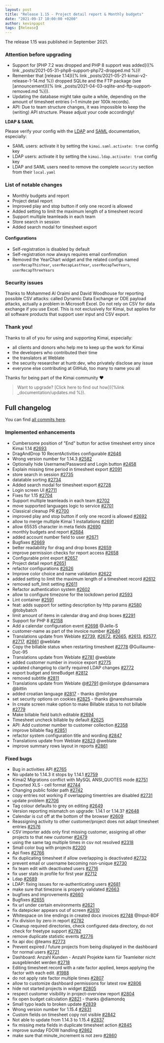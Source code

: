 ```yaml
---
layout: post
title: "Release 1.15 - Project detail report & Monthly budgets"
date: "2021-09-17 10:00:00 +0200"
author: kevinpapst
tags: [Release]
---
```


The release 1.15 was published in September 2021. 

### Attention before upgrading 

- Support for [PHP 7.2 was dropped and PHP 8 support was added]({% link _posts/2021-05-31-php8-support-php72-dropped.md %})!
- Remember that [release 1.14]({% link _posts/2021-05-21-kimai-v2-release-1-14.md %}) dropped SQLite and the FTP package (see [announcement]({% link _posts/2021-04-03-sqlite-and-ftp-support-removed.md %})).
- Updating the database might take quite a while, depending on the amount of timesheet entries (~1 minute per 100k records).
- API: Due to team structure changes, it was impossible to keep the (writing) API structure. Please adjust your code accordingly!

**LDAP & SAML**

Please verify your config with the [LDAP](https://www.kimai.org/documentation/ldap.html) and [SAML](https://www.kimai.org/documentation/saml.html) documentation, especially:

- SAML users: activate it by setting the `kimai.saml.activate: true` config key
- LDAP users: activate it by setting the `kimai.ldap.activate: true` config key
- LDAP and SAML users need to remove the complete `security` section from their `local.yaml`

### List of notable changes

- Monthly budgets and report
- Project detail report
- Improved play and stop button if only one record is allowed
- Added setting to limit the maximum length of a timesheet record
- Support multiple teamleads in each team
- Store search in session
- Added search modal for timesheet export

#### Configurations

- Self-registration is disabled by default
- Self-registration now always requires email confirmation
- Removed the YearChart widget and the related configs named `userRecapThisYear`, `userRecapLastYear`, `userRecapTwoYears`, `userRecapThreeYears`

### Security issues

Thanks to Mohammed Al Oraimi and David Woodhouse for reporting possible CSV attacks: called Dynamic Data Exchange or DDE payload attacks, actually a problem in Microsoft Excel. Do not rely on CSV for data exchange if you use Excel. This is not exclusively for Kimai, but applies for all software products that support user input and CSV export.

### Thank you!

Thanks to all of you for using and supporting Kimai, especially:
- all clients and donors who help me to keep up the work for Kimai
- the developers who contributed their time
- the translators at Weblate
- the security researcher at huntr.dev, who privately disclose any issue   
- everyone else contributing at GitHub, too many to name you all 

Thanks for being part of the Kimai community ❤️

> Want to upgrade? [Click here to find out how]({%link _documentation/updates.md %}).

## Full changelog

You can find [all commits here](https://github.com/kevinpapst/kimai2/compare/1.14.2...1.15.6).

### Implemented enhancements

- Cumbersome position of "End" button for active timesheet entry since Kimai 1.14 [#2693](https://github.com/kevinpapst/kimai2/issues/2693)
- DragAndDrop 10 RecentActivities configurable [#2646](https://github.com/kevinpapst/kimai2/issues/2646)
- Wrong version number for 1.14.3 [#2582](https://github.com/kevinpapst/kimai2/issues/2582)
- Optionally hide Username/Password and Login button [#2458](https://github.com/kevinpapst/kimai2/issues/2458)
- Explain missing time period in timesheet export [#2091](https://github.com/kevinpapst/kimai2/issues/2091)
- store search in session [#2735](https://github.com/kevinpapst/kimai2/issues/2735)
- datatable sorting [#2734](https://github.com/kevinpapst/kimai2/issues/2734)
- Added search modal for timesheet export [#2728](https://github.com/kevinpapst/kimai2/issues/2728)
- Login screen UI [#2711](https://github.com/kevinpapst/kimai2/issues/2711)
- Fixes for 1.15 [#2704](https://github.com/kevinpapst/kimai2/issues/2704)
- Support multiple teamleads in each team [#2702](https://github.com/kevinpapst/kimai2/issues/2702)
- move supported languages logic to service [#2701](https://github.com/kevinpapst/kimai2/issues/2701)
- Classical cleanup PR [#2700](https://github.com/kevinpapst/kimai2/issues/2700)
- improved play and stop button if only one record is allowed [#2692](https://github.com/kevinpapst/kimai2/issues/2692)
- allow to merge multiple Kimai 1 installations [#2691](https://github.com/kevinpapst/kimai2/issues/2691)
- allow 65535 character in meta fields [#2690](https://github.com/kevinpapst/kimai2/issues/2690)
- monthly budgets and report [#2684](https://github.com/kevinpapst/kimai2/issues/2684)
- added account number field to user [#2671](https://github.com/kevinpapst/kimai2/issues/2671)
- Bugfixes [#2669](https://github.com/kevinpapst/kimai2/issues/2669)
- better readability for drag and drop boxes [#2659](https://github.com/kevinpapst/kimai2/issues/2659)
- improve permission checks for report access [#2658](https://github.com/kevinpapst/kimai2/issues/2658)
- Configurable print export [#2657](https://github.com/kevinpapst/kimai2/issues/2657)
- Project detail report [#2651](https://github.com/kevinpapst/kimai2/issues/2651)
- refactor configurations [#2626](https://github.com/kevinpapst/kimai2/issues/2626)
- Improve color choice and name validation [#2622](https://github.com/kevinpapst/kimai2/issues/2622)
- added setting to limit the maximum length of a timesheet record [#2612](https://github.com/kevinpapst/kimai2/issues/2612)
- removed soft_limit setting [#2611](https://github.com/kevinpapst/kimai2/issues/2611)
- Refactor authentication system [#2602](https://github.com/kevinpapst/kimai2/issues/2602)
- allow to configure timezone for the lockdown period [#2593](https://github.com/kevinpapst/kimai2/issues/2593)
- Lint container [#2591](https://github.com/kevinpapst/kimai2/issues/2591)
- feat: adds support for setting description by http params [#2580](https://github.com/kevinpapst/kimai2/issues/2580) @tobybatch
- limit amount of items in calendar drag and drop boxes [#2291](https://github.com/kevinpapst/kimai2/issues/2291)
- Support for PHP 8 [#2158](https://github.com/kevinpapst/kimai2/issues/2158)
- Add a calendar configuration event [#2698](https://github.com/kevinpapst/kimai2/issues/2698) @Jelle-S
- customer-name as part of the invoice number [#2640](https://github.com/kevinpapst/kimai2/issues/2640)
- Translations update from Weblate [#2739](https://github.com/kevinpapst/kimai2/issues/2739), [#2672](https://github.com/kevinpapst/kimai2/issues/2672), [#2665](https://github.com/kevinpapst/kimai2/issues/2665), [#2613](https://github.com/kevinpapst/kimai2/issues/2613), [#2577](https://github.com/kevinpapst/kimai2/issues/2577), [#2717](https://github.com/kevinpapst/kimai2/issues/2717), [#2661](https://github.com/kevinpapst/kimai2/issues/2661) @weblate
- Copy the billable status when restarting timesheet [#2778](https://github.com/kevinpapst/kimai2/issues/2778) @Guillaume-Duc-95
- Translations update from Weblate [#2781](https://github.com/kevinpapst/kimai2/issues/2781) @weblate
- added customer number in invoice export [#2775](https://github.com/kevinpapst/kimai2/issues/2775)
- updated changelog to clarify required LDAP changes [#2772](https://github.com/kevinpapst/kimai2/issues/2772)
- export budget and timeBudget [#2812](https://github.com/kevinpapst/kimai2/issues/2812)
- removed subtitle [#2811](https://github.com/kevinpapst/kimai2/issues/2811)
- Translations update from Weblate @[#2791](https://github.com/kevinpapst/kimai2/issues/2791) @milotype @dansamara @bittin
- added croatian language [#2817](https://github.com/kevinpapst/kimai2/issues/2817) - thanks @milotype
- set security options on cookies [#2825](https://github.com/kevinpapst/kimai2/issues/2825) - thanks @nareshsarnala
- In create screen make option to make Billable status to not billable [#2779](https://github.com/kevinpapst/kimai2/issues/2779)
- Make billable field batch editable [#2694](https://github.com/kevinpapst/kimai2/issues/2694)
- Timesheet uncheck billable by default [#2625](https://github.com/kevinpapst/kimai2/issues/2625)
- API: Add customer number to customer collection [#2358](https://github.com/kevinpapst/kimai2/issues/2358)
- improve billable flag [#2851](https://github.com/kevinpapst/kimai2/issues/2851)
- refactor system configuration title and wording [#2847](https://github.com/kevinpapst/kimai2/issues/2847)
- Translations update from Weblate [#2823](https://github.com/kevinpapst/kimai2/issues/2823) @weblate
- improve summary rows layout in reports [#2861](https://github.com/kevinpapst/kimai2/issues/2861)

### Fixed bugs

- Bug in activities API [#2765](https://github.com/kevinpapst/kimai2/issues/2765)
- No update to 1.14.3 it stops by 1.14.1 [#2759](https://github.com/kevinpapst/kimai2/issues/2759)
- Kimai2 Migrations conflict with MySQL ANSI_QUOTES mode [#2751](https://github.com/kevinpapst/kimai2/issues/2751)
- Exported XLS - cell format [#2744](https://github.com/kevinpapst/kimai2/issues/2744)
- Changing public folder path [#2742](https://github.com/kevinpapst/kimai2/issues/2742)
- copy entries not working if overlapping timentries are disabled [#2731](https://github.com/kevinpapst/kimai2/issues/2731)
- update problem [#2706](https://github.com/kevinpapst/kimai2/issues/2706)
- Tag colour defaults to grey on editing [#2649](https://github.com/kevinpapst/kimai2/issues/2649)
- Version reporting mismatch on upgrade: 1.14.1 or 1.14.3? [#2648](https://github.com/kevinpapst/kimai2/issues/2648)
- Calendar is cut off at the bottom of the browser [#2609](https://github.com/kevinpapst/kimai2/issues/2609)
- Reassigning activity to other customer/project does not adapt timesheet entries [#2576](https://github.com/kevinpapst/kimai2/issues/2576)
- CSV importer adds only first missing customer, assigning all other projects to that new customer [#2479](https://github.com/kevinpapst/kimai2/issues/2479)
- using the same tag multiple times in csv not resolved [#2318](https://github.com/kevinpapst/kimai2/issues/2318)
- Small color bug with projects [#2200](https://github.com/kevinpapst/kimai2/issues/2200)
- Api fixes [#2766](https://github.com/kevinpapst/kimai2/issues/2766)
- fix duplicating timesheet if allow overlapping is deactivated [#2732](https://github.com/kevinpapst/kimai2/issues/2732)
- prevent email or username becoming non-unique [#2730](https://github.com/kevinpapst/kimai2/issues/2730)
- fix team edit with deactivated users [#2716](https://github.com/kevinpapst/kimai2/issues/2716)
- fix user stats in profile for first year [#2712](https://github.com/kevinpapst/kimai2/issues/2712)
- Ldap [#2689](https://github.com/kevinpapst/kimai2/issues/2689)
- LDAP: fixing issues for re-authenticating users [#2681](https://github.com/kevinpapst/kimai2/issues/2681)
- make sure that timezone is properly validated [#2663](https://github.com/kevinpapst/kimai2/issues/2663)
- bugfixes and improvements [#2660](https://github.com/kevinpapst/kimai2/issues/2660)
- Bugfixes [#2655](https://github.com/kevinpapst/kimai2/issues/2655)
- fix url under certain environments [#2621](https://github.com/kevinpapst/kimai2/issues/2621)
- fix datepicker appears out of screen [#2610](https://github.com/kevinpapst/kimai2/issues/2610)
- Whitespace on line endings in created docx invoices [#2748](https://github.com/kevinpapst/kimai2/issues/2748) @Input-BDF
- Fix division by zero in report [#2782](https://github.com/kevinpapst/kimai2/issues/2782)
- Cleanup required directories, check configured data directory, do not check for freetype support [#2782](https://github.com/kevinpapst/kimai2/issues/2782)
- remove duplicate statistic events [#2776](https://github.com/kevinpapst/kimai2/issues/2776)
- fix api doc @teams [#2773](https://github.com/kevinpapst/kimai2/issues/2773)
- Prevent expired / future projects from being displayed in the dashboard for normal users [#2721](https://github.com/kevinpapst/kimai2/issues/2721)
- Dashboard: Anzahl Kunden - Anzahl Projekte kann für Teamleiter nicht ausgeblendet werden [#2718](https://github.com/kevinpapst/kimai2/issues/2718)
- Editing timesheet record with a rate factor applied, keeps applying the factor with each edit. [#1988](https://github.com/kevinpapst/kimai2/issues/1988)
- do not apply rate factor multiple times [#2807](https://github.com/kevinpapst/kimai2/issues/2807)
- allow to customize dashboard permissions for latest row [#2806](https://github.com/kevinpapst/kimai2/issues/2806)
- hide not started projects in widget [#2805](https://github.com/kevinpapst/kimai2/issues/2805)
- respect customer visibility in project-overview report [#2804](https://github.com/kevinpapst/kimai2/issues/2804)
- fix open budget calculation [#2821](https://github.com/kevinpapst/kimai2/issues/2821) - thanks @diamondq
- Small typo leads to broken update [#2839](https://github.com/kevinpapst/kimai2/issues/2839)
- Wrong version number for 1.15.4 [#2831](https://github.com/kevinpapst/kimai2/issues/2831)
- Custom fields on timesheet copy not visible [#2842](https://github.com/kevinpapst/kimai2/issues/2842)
- Not able to update from 1.14.3 to 1.15.4 [#2837](https://github.com/kevinpapst/kimai2/issues/2837)
- fix missing meta fields in duplicate timesheet action [#2845](https://github.com/kevinpapst/kimai2/issues/2845)
- improve sunday FDOW handling [#2862](https://github.com/kevinpapst/kimai2/issues/2862)
- make sure that minute_increment is not zero [#2860](https://github.com/kevinpapst/kimai2/issues/2860)
